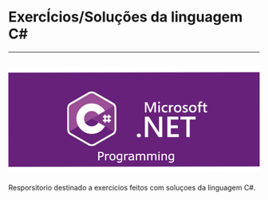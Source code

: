 # ExercÍcios/Soluções da linguagem C#
---
![Logo of the project](https://github.com/arleynm/C-Sharp_Learning/blob/main/bomv6cuwxrcer2wmit10.png?raw=true)
---
Resporsitorio destinado a exercicios feitos com soluçoes da linguagem C#.
